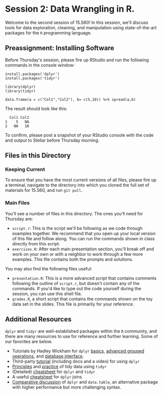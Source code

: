 # Session 2: Data Wrangling in R. 

Welcome to the second session of 15.S60! In this session, we'll discuss tools for data exploration, cleaning, and manipulation using state-of-the-art packages for the `R` programming language. 

## Preassignment: Installing Software

Before Thursday's session, please fire up RStudio and run the following commands in the console window: 

    install.packages('dplyr')
    install.packages('tidyr')
    
    library(dplyr)
    library(tidyr)

    data.frame(a = c("Col1","Col2"), b= c(5,10)) %>% spread(a,b)

The result should look like this: 

      Col1 Col2
    1    5   NA
    2   NA   10

To confirm, please post a snapshot of your RStudio console with the code and output to Stellar before Thursday morning. 

## Files in this Directory

### Keeping Current

To ensure that you have the most current versions of all files, please fire up a terminal, navigate to the directory into which you cloned the full set of materials for 15.S60, and run `git pull`. 

### Main Files
You'll see a number of files in this directory. The ones you'll need for Thursday are:

- `script.r`: This is the script we'll be following as we code through examples together. We recommend that you open up your local version of this file and follow along. You can run the commands shown in class directly from this script.
- `exercises.R`: After each main presentation section, you'll break off and work on your own or with a neighbor to work through a few more examples. This file contains both the prompts and solutions. 

You may also find the following files useful:
- `presentation.R`: This is a more advanced script that contains comments following the outline of `script.r`, but doesn't contain any of the commands. If you'd like to type out the code yourself during the session, you can use this shell file.
- `grades.R`, a short script that contains the commands shown on the toy data set in the slides. This file is primarily for your reference.

## Additional Resources

`dplyr` and `tidyr` are well-established packages within the `R` community, and there are many resources to use for reference and further learning. Some of our favorites are below. 

- Tutorials by Hadley Wickham for `dplyr` [basics](https://cran.rstudio.com/web/packages/dplyr/vignettes/introduction.html), [advanced grouped operations](https://cran.r-project.org/web/packages/dplyr/vignettes/window-functions.html), and [database interface](https://cran.r-project.org/web/packages/dplyr/vignettes/databases.html).
- Third-party [tutorial](http://www.dataschool.io/dplyr-tutorial-for-faster-data-manipulation-in-r/) (including docs and a video) for using `dplyr`
- [Principles](http://vita.had.co.nz/papers/tidy-data.pdf) and [practice](https://cran.r-project.org/web/packages/tidyr/vignettes/tidy-data.html) of tidy data using `tidyr`
- (Detailed) [cheatsheet](https://www.rstudio.com/wp-content/uploads/2015/02/data-wrangling-cheatsheet.pdf?version=0.99.687&mode=desktop) for `dplyr` and `tidyr` 
- A useful [cheatsheet](https://stat545-ubc.github.io/bit001_dplyr-cheatsheet.html) for `dplyr` joins
- [Comparative discussion](http://stackoverflow.com/questions/21435339/data-table-vs-dplyr-can-one-do-something-well-the-other-cant-or-does-poorly) of `dplyr` and `data.table`, an alternative package with higher performance but more challenging syntax.  

